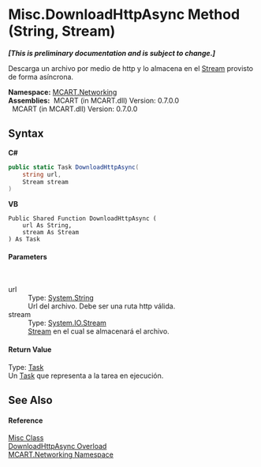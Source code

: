 # Misc.DownloadHttpAsync Method (String, Stream)
 _**\[This is preliminary documentation and is subject to change.\]**_

Descarga un archivo por medio de http y lo almacena en el <a href="http://msdn2.microsoft.com/es-es/library/8f86tw9e" target="_blank">Stream</a> provisto de forma asíncrona.

**Namespace:**&nbsp;<a href="c6445fcc-8709-dc3e-4d6b-f87f79cbd982">MCART.Networking</a><br />**Assemblies:**&nbsp;&nbsp;MCART (in MCART.dll) Version: 0.7.0.0<br />&nbsp;&nbsp;MCART (in MCART.dll) Version: 0.7.0.0<br />

## Syntax

**C#**<br />
``` C#
public static Task DownloadHttpAsync(
	string url,
	Stream stream
)
```

**VB**<br />
``` VB
Public Shared Function DownloadHttpAsync ( 
	url As String,
	stream As Stream
) As Task
```


#### Parameters
&nbsp;<dl><dt>url</dt><dd>Type: <a href="http://msdn2.microsoft.com/es-es/library/s1wwdcbf" target="_blank">System.String</a><br />Url del archivo. Debe ser una ruta http válida.</dd><dt>stream</dt><dd>Type: <a href="http://msdn2.microsoft.com/es-es/library/8f86tw9e" target="_blank">System.IO.Stream</a><br /><a href="http://msdn2.microsoft.com/es-es/library/8f86tw9e" target="_blank">Stream</a> en el cual se almacenará el archivo.</dd></dl>

#### Return Value
Type: <a href="http://msdn2.microsoft.com/es-es/library/dd235678" target="_blank">Task</a><br />Un <a href="http://msdn2.microsoft.com/es-es/library/dd235678" target="_blank">Task</a> que representa a la tarea en ejecución.

## See Also


#### Reference
<a href="01881faa-5da8-f3c1-6dac-3498a8eed917">Misc Class</a><br /><a href="88781938-f838-d3f6-835f-1937f9997cc4">DownloadHttpAsync Overload</a><br /><a href="c6445fcc-8709-dc3e-4d6b-f87f79cbd982">MCART.Networking Namespace</a><br />